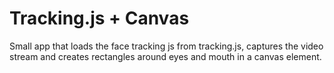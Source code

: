 # Tracking.js + Canvas

Small app that loads the face tracking js from tracking.js, captures the video stream and creates rectangles around eyes and mouth in a canvas element.
